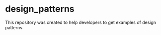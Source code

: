 # design_patterns
This repository was created to help developers to get examples of design patterns
